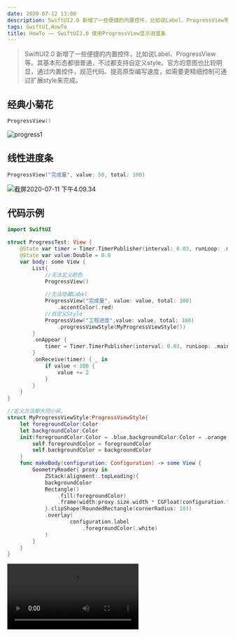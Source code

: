 ```yaml
---
date: 2020-07-12 13:00
description: SwiftUI2.0 新增了一些便捷的内置控件，比如说Label、ProgressView等。其基本形态都很普通，不过都支持自定义style。官方的意图也比较明显，通过内置控件，规范代码、提高原型编写速度，如需要更精细控制可通过扩展style来完成。
tags: SwiftUI,HowTo
title: HowTo —— SwiftUI2.0 使用ProgressView显示进度条
---
```


> SwiftUI2.0 新增了一些便捷的内置控件，比如说Label、ProgressView等。其基本形态都很普通，不过都支持自定义style。官方的意图也比较明显，通过内置控件，规范代码、提高原型编写速度，如需要更精细控制可通过扩展style来完成。

## 经典小菊花 ##

```swift
ProgressView()
```

![progress1](http://cdn.fatbobman.com/howto-swiftui-progressView-progress1.png)

## 线性进度条 ##

```swift
ProgressView("完成量", value: 50, total: 100)
```

![截屏2020-07-11 下午4.09.34](http://cdn.fatbobman.com/howto-swiftui-progressView-progress2.png)

## 代码示例 ##

```swift
import SwiftUI

struct ProgressTest: View {
    @State var timer = Timer.TimerPublisher(interval: 0.03, runLoop: .main, mode: .common).autoconnect()
    @State var value:Double = 0.0
    var body: some View {
        List{
            //无法定义颜色
            ProgressView()
            
            //无法隐藏Label
            ProgressView("完成量", value: value, total: 100)
                .accentColor(.red)
            //自定义Style
            ProgressView("工程进度",value: value, total: 100)
                .progressViewStyle(MyProgressViewStyle())
        }
        .onAppear {
            timer = Timer.TimerPublisher(interval: 0.03, runLoop: .main, mode: .common).autoconnect()
        }
        .onReceive(timer) { _ in
            if value < 100 {
                value += 2
            }
        }
    }
}

//定义方法都大同小异。
struct MyProgressViewStyle:ProgressViewStyle{
    let foregroundColor:Color
    let backgroundColor:Color
    init(foregroundColor:Color = .blue,backgroundColor:Color = .orange){
        self.foregroundColor = foregroundColor
        self.backgroundColor = backgroundColor
    }
    func makeBody(configuration: Configuration) -> some View {
        GeometryReader{ proxy in
            ZStack(alignment:.topLeading){
            backgroundColor
            Rectangle()
                .fill(foregroundColor)
                .frame(width:proxy.size.width * CGFloat(configuration.fractionCompleted ?? 0.0))
            }.clipShape(RoundedRectangle(cornerRadius: 10))
            .overlay(
                    configuration.label
                        .foregroundColor(.white)
            )
        }
    }
}

```

<video src="http://cdn.fatbobman.com/howto-swiftui-progressView-video.mov" controls = "controls">你的浏览器不支持本视频</video>
